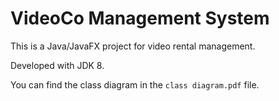 # VideoCo Management System
This is a Java/JavaFX project for video rental management. 

Developed with JDK 8.

You can find the class diagram in the `class diagram.pdf` file.
